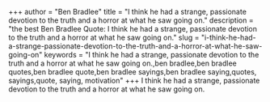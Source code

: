 +++
author = "Ben Bradlee"
title = "I think he had a strange, passionate devotion to the truth and a horror at what he saw going on."
description = "the best Ben Bradlee Quote: I think he had a strange, passionate devotion to the truth and a horror at what he saw going on."
slug = "i-think-he-had-a-strange-passionate-devotion-to-the-truth-and-a-horror-at-what-he-saw-going-on"
keywords = "I think he had a strange, passionate devotion to the truth and a horror at what he saw going on.,ben bradlee,ben bradlee quotes,ben bradlee quote,ben bradlee sayings,ben bradlee saying,quotes, sayings,quote, saying, motivation"
+++
I think he had a strange, passionate devotion to the truth and a horror at what he saw going on.

